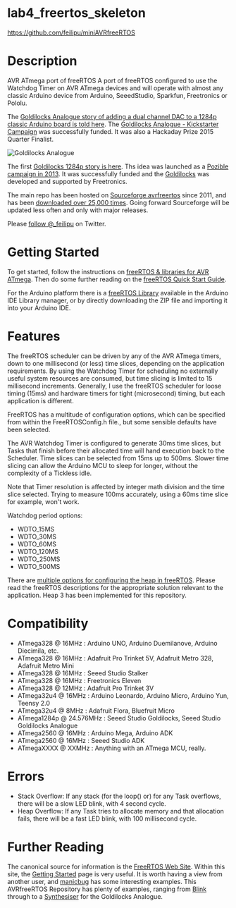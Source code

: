 # lab4_freertos_skeleton

https://github.com/feilipu/miniAVRfreeRTOS

# Description

AVR ATmega port of freeRTOS
A port of freeRTOS configured to use the Watchdog Timer on AVR ATmega devices and will operate with almost any classic Arduino device from Arduino, SeeedStudio, Sparkfun, Freetronics or Pololu.

The [Goldilocks Analogue story of adding a dual channel DAC to a 1284p classic Arduino board is told here](https://feilipu.me/?s=Goldilocks+Analogue).
The [Goldilocks Analogue - Kickstarter Campaign](https://www.kickstarter.com/projects/feilipu/goldilocks-analogue-classic-arduino-audio-superpow/) was successfully funded. 
It was also a Hackaday Prize 2015 Quarter Finalist.

![Goldilocks Analogue](https://a.fsdn.com/con/app/proj/avrfreertos/screenshots/Title%20Image.JPG "Goldilocks Analogue")

The first [Goldilocks 1284p story is here](https://feilipu.me/2013/03/08/goldilocks-1284p-arduino-uno-clone/).
Ths idea was launched as a [Pozible campaign in 2013](https://www.pozible.com/goldilocks/).
It was successfully funded and the [Goldilocks](https://freetronics.com/goldilocks/) was developed and supported by Freetronics. 

The main repo has been hosted on [Sourceforge avrfreertos](https://sourceforge.net/projects/avrfreertos/) since 2011, and has been [downloaded over 25,000 times](https://sourceforge.net/projects/avrfreertos/files/stats/timeline?dates=2011-09-22+to+2017-11-30).
Going forward Sourceforge will be updated less often and only with major releases.

Please [follow @_feilipu](https://twitter.com/_feilipu) on Twitter.

# Getting Started

To get started, follow the instructions on [freeRTOS & libraries for AVR ATmega](https://feilipu.me/freertos-and-libraries-for-avr-atmega).
Then do some further reading on the [freeRTOS Quick Start Guide](https://www.freertos.org/FreeRTOS-quick-start-guide.html).

For the Arduino platform there is a [freeRTOS Library](https://github.com/feilipu/Arduino_FreeRTOS_Library)
available in the Arduino IDE Library manager, or by directly downloading the ZIP file and importing it into your Arduino IDE.

# Features
The freeRTOS scheduler can be driven by any of the AVR ATmega timers, down to one millisecond (or less) time slices, depending on the application requirements.
By using the Watchdog Timer for scheduling no externally useful system resources are consumed, but time slicing is limited to 15 millisecond increments.
Generally, I use the freeRTOS scheduler for loose timing (15ms) and hardware timers for tight (microsecond) timing, but each application is different.

FreeRTOS has a multitude of configuration options, which can be specified from within the FreeRTOSConfig.h file., but some sensible defaults have been selected.

The AVR Watchdog Timer is configured to generate 30ms time slices, but Tasks that finish before their allocated time will hand execution back to the Scheduler.
Time slices can be selected from 15ms up to 500ms. Slower time slicing can allow the Arduino MCU to sleep for longer, without the complexity of a Tickless idle.
							
Note that Timer resolution is affected by integer math division and the time slice selected. Trying to measure 100ms accurately, using a 60ms time slice for example, won't work.

Watchdog period options:
* WDTO_15MS
* WDTO_30MS
* WDTO_60MS
* WDTO_120MS
* WDTO_250MS
* WDTO_500MS

There are [multiple options for configuring the heap in freeRTOS](https://www.freertos.org/a00111.html). Please read the freeRTOS descriptions for the appropriate solution relevant to the application.
Heap 3 has been implemented for this repository.

# Compatibility

  * ATmega328 @ 16MHz : Arduino UNO, Arduino Duemilanove, Arduino Diecimila, etc.
  * ATmega328 @ 16MHz : Adafruit Pro Trinket 5V, Adafruit Metro 328, Adafruit Metro Mini
  * ATmega328 @ 16MHz : Seeed Studio Stalker
  * ATmega328 @ 16MHz : Freetronics Eleven
  * ATmega328 @ 12MHz : Adafruit Pro Trinket 3V
  * ATmega32u4 @ 16MHz : Arduino Leonardo, Arduino Micro, Arduino Yun, Teensy 2.0
  * ATmega32u4 @ 8MHz : Adafruit Flora, Bluefruit Micro
  * ATmega1284p @ 24.576MHz : Seeed Studio Goldilocks, Seeed Studio Goldilocks Analogue
  * ATmega2560 @ 16MHz : Arduino Mega, Arduino ADK
  * ATmega2560 @ 16MHz : Seeed Studio ADK
  * ATmegaXXXX @ XXMHz : Anything with an ATmega MCU, really.

# Errors

* Stack Overflow: If any stack (for the loop() or) for any Task overflows, there will be a slow LED blink, with 4 second cycle.
* Heap Overflow: If any Task tries to allocate memory and that allocation fails, there will be a fast LED blink, with 100 millisecond cycle.

# Further Reading

The canonical source for information is the [FreeRTOS Web Site](https://www.freertos.org/).
Within this site, the [Getting Started](https://www.freertos.org/FreeRTOS-quick-start-guide.html) page is very useful.
It is worth having a view from another user, and [manicbug](https://maniacbug.wordpress.com/2012/01/31/freertos/) has some interesting examples.
This AVRfreeRTOS Repository has plenty of examples, ranging from [Blink](https://github.com/feilipu/avrfreertos/blob/master/MegaBlink/main.c) through to a [Synthesiser](https://github.com/feilipu/avrfreertos/tree/master/GA_Synth) for the Goldilocks Analogue.
